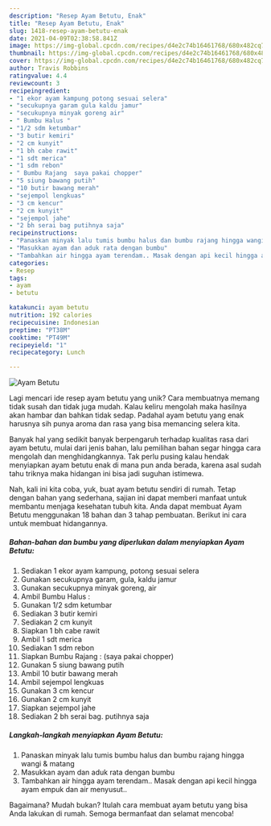 ```yaml
---
description: "Resep Ayam Betutu, Enak"
title: "Resep Ayam Betutu, Enak"
slug: 1418-resep-ayam-betutu-enak
date: 2021-04-09T02:38:58.841Z
image: https://img-global.cpcdn.com/recipes/d4e2c74b16461768/680x482cq70/ayam-betutu-foto-resep-utama.jpg
thumbnail: https://img-global.cpcdn.com/recipes/d4e2c74b16461768/680x482cq70/ayam-betutu-foto-resep-utama.jpg
cover: https://img-global.cpcdn.com/recipes/d4e2c74b16461768/680x482cq70/ayam-betutu-foto-resep-utama.jpg
author: Travis Robbins
ratingvalue: 4.4
reviewcount: 3
recipeingredient:
- "1 ekor ayam kampung potong sesuai selera"
- "secukupnya garam gula kaldu jamur"
- "secukupnya minyak goreng air"
- " Bumbu Halus "
- "1/2 sdm ketumbar"
- "3 butir kemiri"
- "2 cm kunyit"
- "1 bh cabe rawit"
- "1 sdt merica"
- "1 sdm rebon"
- " Bumbu Rajang  saya pakai chopper"
- "5 siung bawang putih"
- "10 butir bawang merah"
- "sejempol lengkuas"
- "3 cm kencur"
- "2 cm kunyit"
- "sejempol jahe"
- "2 bh serai bag putihnya saja"
recipeinstructions:
- "Panaskan minyak lalu tumis bumbu halus dan bumbu rajang hingga wangi &amp; matang"
- "Masukkan ayam dan aduk rata dengan bumbu"
- "Tambahkan air hingga ayam terendam.. Masak dengan api kecil hingga ayam empuk dan air menyusut.."
categories:
- Resep
tags:
- ayam
- betutu

katakunci: ayam betutu 
nutrition: 192 calories
recipecuisine: Indonesian
preptime: "PT38M"
cooktime: "PT49M"
recipeyield: "1"
recipecategory: Lunch

---
```



![Ayam Betutu](https://img-global.cpcdn.com/recipes/d4e2c74b16461768/680x482cq70/ayam-betutu-foto-resep-utama.jpg)

Lagi mencari ide resep ayam betutu yang unik? Cara membuatnya memang tidak susah dan tidak juga mudah. Kalau keliru mengolah maka hasilnya akan hambar dan bahkan tidak sedap. Padahal ayam betutu yang enak harusnya sih punya aroma dan rasa yang bisa memancing selera kita.



Banyak hal yang sedikit banyak berpengaruh terhadap kualitas rasa dari ayam betutu, mulai dari jenis bahan, lalu pemilihan bahan segar hingga cara mengolah dan menghidangkannya. Tak perlu pusing kalau hendak menyiapkan ayam betutu enak di mana pun anda berada, karena asal sudah tahu triknya maka hidangan ini bisa jadi suguhan istimewa.


Nah, kali ini kita coba, yuk, buat ayam betutu sendiri di rumah. Tetap dengan bahan yang sederhana, sajian ini dapat memberi manfaat untuk membantu menjaga kesehatan tubuh kita. Anda dapat membuat Ayam Betutu menggunakan 18 bahan dan 3 tahap pembuatan. Berikut ini cara untuk membuat hidangannya.

<!--inarticleads1-->

##### Bahan-bahan dan bumbu yang diperlukan dalam menyiapkan Ayam Betutu:

1. Sediakan 1 ekor ayam kampung, potong sesuai selera
1. Gunakan secukupnya garam, gula, kaldu jamur
1. Gunakan secukupnya minyak goreng, air
1. Ambil  Bumbu Halus :
1. Gunakan 1/2 sdm ketumbar
1. Sediakan 3 butir kemiri
1. Sediakan 2 cm kunyit
1. Siapkan 1 bh cabe rawit
1. Ambil 1 sdt merica
1. Sediakan 1 sdm rebon
1. Siapkan  Bumbu Rajang : (saya pakai chopper)
1. Gunakan 5 siung bawang putih
1. Ambil 10 butir bawang merah
1. Ambil sejempol lengkuas
1. Gunakan 3 cm kencur
1. Gunakan 2 cm kunyit
1. Siapkan sejempol jahe
1. Sediakan 2 bh serai bag. putihnya saja




<!--inarticleads2-->

##### Langkah-langkah menyiapkan Ayam Betutu:

1. Panaskan minyak lalu tumis bumbu halus dan bumbu rajang hingga wangi &amp; matang
1. Masukkan ayam dan aduk rata dengan bumbu
1. Tambahkan air hingga ayam terendam.. Masak dengan api kecil hingga ayam empuk dan air menyusut..




Bagaimana? Mudah bukan? Itulah cara membuat ayam betutu yang bisa Anda lakukan di rumah. Semoga bermanfaat dan selamat mencoba!
